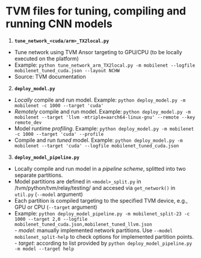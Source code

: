 # TVM files for tuning, compiling and running CNN models

1. **``tune_network_<cuda/arm>_TX2local.py``**
 - Tune network using TVM Ansor targeting to GPU/CPU (to be locally executed on the platform) 
 - Example: ``python tune_network_arm_TX2local.py -m mobilenet --logfile mobilenet_tuned_cuda.json --layout NCHW`` 
 - Source: TVM documentation 

2. **``deploy_model.py``**
 - *Locally* compile and run model. Example: ``python deploy_model.py -m mobilenet -c 1000 --target 'cuda'``
 - *Remotely* compile and run model. Example: ``python deploy_model.py -m mobilenet --target 'llvm -mtriple=aarch64-linux-gnu' --remote --key remote_dev``
 - Model runtime *profiling*. Example: ``python deploy_model.py -m mobilenet -c 1000 --target 'cuda' --profile`` 
 - Compile and run *tuned* model. Example: ``python deploy_model.py -m mobilenet --target 'cuda' --logfile mobilenet_tuned_cuda.json`` 

3. **``deploy_model_pipeline.py``**
 - Locally compile and run model in a *pipeline scheme*, splitted into two separate partitions. 
 - Model partitions are defined in ``<model>_split.py`` in /tvm/python/tvm/relay/testing/ and accesed via ``get_network()`` in ``util.py`` (``--model`` argument)
 - Each partition is compiled targeting to the specified TVM device, e.g., GPU or CPU (``--target`` argument) 
 - Example: ``python deploy_model_pipeline.py -m mobilenet_split-23 -c 1000 --target 2,0 --logfile mobilenet_tuned_cuda.json,mobilenet_tuned_llvm.json``  
       - *model*: manually implemented network partitions. Use ``--model mobilenet_split-help`` to check options for implemented partition points. 
       - *target*: according to list provided by ``python deploy_model_pipeline.py -m model --target help`` 
       
